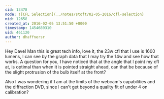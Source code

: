 ```yaml
---
cid: 13478
node: ![CFL Selection](../notes/stoft/02-05-2016/cfl-selection)
nid: 12658
created_at: 2016-02-05 13:51:50 +0000
timestamp: 1454680310
uid: 461120
author: dhaffnersr
---
```


Hey Dave! Man this is great tech info, love it, the 23w cfl that I use is 1600 lumens, I can see by the graph data that I may try the 14w and see how that works. A question for you, I have noticed that at the angle that I point my cfl at, is optimal than when it is pointed straight ahead, can that be because of the slight protrusion of the bulb itself at the front?

Also I was wondering if I am at the limits of the webcam's capabilities and the diffraction DVD, since I can't get beyond a quality fit of under 4 on calibration?
